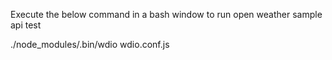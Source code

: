 Execute the below command in a bash window to run open weather sample api test

./node_modules/.bin/wdio wdio.conf.js